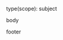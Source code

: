 type(scope): subject

body

footer

<!--

Commit rules: https://github.com/conventional-changelog/conventional-changelog/blob/master/packages/conventional-changelog-angular/convention.md

Make sure all grammar changes in this pull request only apply to the Linden Scripting Language.

-->
